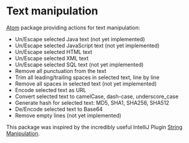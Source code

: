 # Text manipulation

[Atom](http://atom.io) package providing actions for text manipulation:

* Un/Escape selected Java text (not yet implemented)
* Un/Escape selected JavaScript text (not yet implemented)
* Un/Escape selected HTML text
* Un/Escape selected XML text
* Un/Escape selected SQL text (not yet implemented)
* Remove all punctuation from the text
* Trim all leading/trailing spaces in selected text, line by line
* Remove all spaces in selected text (not yet implemented)
* Encode selected text as URL
* Convert selected text to camelCase, dash-case, underscore_case
* Generate hash for selected text: MD5, SHA1, SHA256, SHA512
* De/Encode selected text to Base64
* Remove empty lines (not yet implemented)

This package was inspired by the incredibly useful IntelliJ Plugin [String Manipulation](https://plugins.jetbrains.com/plugin/2162).
